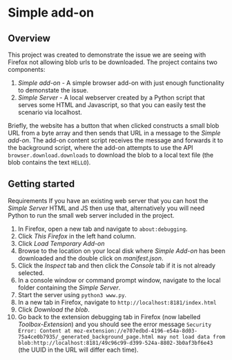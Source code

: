 # Simple add-on

## Overview

This project was created to demonstrate the issue we are seeing with Firefox not allowing blob urls to be downloaded. The project contains two components:

1. *Simple add-on* - A simple browser add-on with just enough functionality to demonstate the issue.
2. *Simple Server* - A local webserver created by a Python script that serves some HTML and Javascript, so that you can easily test the scenario via localhost.

Briefly, the website has a button that when clicked constructs a small blob URL from a byte array and then sends that URL in a message to the *Simple add-on*. The add-on content script receives the message and forwards it to the background script, where the add-on attempts to use the API `browser.download.downloads` to download the blob to a local text file (the blob contains the text `HELLO`).

## Getting started

Requirements
If you have an existing web server that you can host the *Simple Server* HTML and JS then use that, alternatively you will need Python to run the small web server included in the project.

1. In Firefox, open a new tab and navigate to `about:debugging`.
2. Click *This Firefox* in the left hand column.
3. Click *Load Temporary Add-on*
4. Browse to the location on your local disk where *Simple Add-on* has been downloaded and the double click on *manifest.json*.
5. Click the *Inspect* tab and then click the *Console* tab if it is not already selected.
6. In a console window or command prompt window, navigate to the local folder containing the *Simple Server*.
7. Start the server using `python3 www.py`.
8. In a new tab in Firefox, navigate to `http://localhost:8181/index.html`
9. Click *Download the blob*.
10. Go back to the extension debugging tab in Firefox (now labelled *Toolbox-Extension*) and you should see the error message `Security Error: Content at moz-extension://e707edbd-4196-e54a-8d03-75a4ce0b7935/_generated_background_page.html may not load data from blob:http://localhost:8181/49c96c99-d399-524a-8802-3b0af3bf6e43` (the UUID in the URL will differ each time).
